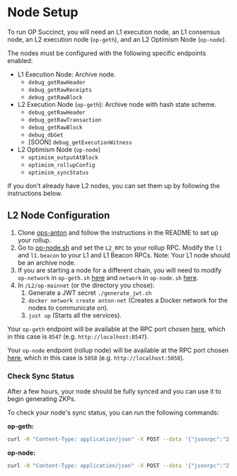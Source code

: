 # Node Setup

To run OP Succinct, you will need an L1 execution node, an L1 consensus node, an L2 execution node (`op-geth`), and an L2 Optimism Node (`op-node`).

The nodes must be configured with the following specific endpoints enabled:

- L1 Execution Node: Archive node.
  - `debug_getRawHeader`
  - `debug_getRawReceipts`
  - `debug_getRawBlock`
- L2 Execution Node (`op-geth`): Archive node with hash state scheme.
  - `debug_getRawHeader`
  - `debug_getRawTransaction`
  - `debug_getRawBlock`
  - `debug_dbGet`
  - [SOON] `debug_getExecutionWitness`
- L2 Optimism Node (`op-node`)
  - `optimism_outputAtBlock`
  - `optimism_rollupConfig`
  - `optimism_syncStatus`

If you don't already have L2 nodes, you can set them up by following the instructions below.

## L2 Node Configuration

1. Clone [ops-anton](https://github.com/anton-rs/ops-anton) and follow the instructions in the README to set up your rollup.
2. Go to [op-node.sh](https://github.com/anton-rs/ops-anton/blob/main/L2/op-mainnet/op-node/op-node.sh#L4-L6) and set the `L2_RPC` to your rollup RPC. Modify the `l1` and `l1.beacon` to your L1 and L1 Beacon RPCs. Note: Your L1 node should be an archive node.
3. If you are starting a node for a different chain, you will need to modify `op-network` in `op-geth.sh` [here](https://github.com/anton-rs/ops-anton/blob/main/L2/op-mainnet/op-geth/op-geth.sh#L18) and `network` in `op-node.sh` [here](https://github.com/anton-rs/ops-anton/blob/main/L2/op-mainnet/op-node/op-node.sh#L10).
4. In `/L2/op-mainnet` (or the directory you chose):
   1. Generate a JWT secret `./generate_jwt.sh`
   2. `docker network create anton-net` (Creates a Docker network for the nodes to communicate on).
   3. `just up` (Starts all the services).

Your `op-geth` endpoint will be available at the RPC port chosen [here](https://github.com/anton-rs/ops-anton/blob/main/L2/op-mainnet/op-geth/op-geth.sh#L7), which in this case is `8547` (e.g. `http://localhost:8547`).

Your `op-node` endpoint (rollup node) will be available at the RPC port chosen [here](https://github.com/anton-rs/ops-anton/blob/main/L2/op-mainnet/op-node/op-node.sh#L13), which in this case is `5058` (e.g. `http://localhost:5058`).

### Check Sync Status

After a few hours, your node should be fully synced and you can use it to begin generating ZKPs.

To check your node's sync status, you can run the following commands:

**op-geth:**

```bash
curl -H "Content-Type: application/json" -X POST --data '{"jsonrpc":"2.0","method":"eth_syncing","params":[],"id":1}' http://localhost:8547
```

**op-node:**

```bash
curl -H "Content-Type: application/json" -X POST --data '{"jsonrpc":"2.0","method":"optimism_syncStatus","params":[],"id":1}' http://localhost:5058
```